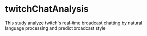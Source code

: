 # twitchChatAnalysis
This study analyze twitch's real-time broadcast chatting by natural language processing and predict broadcast style
